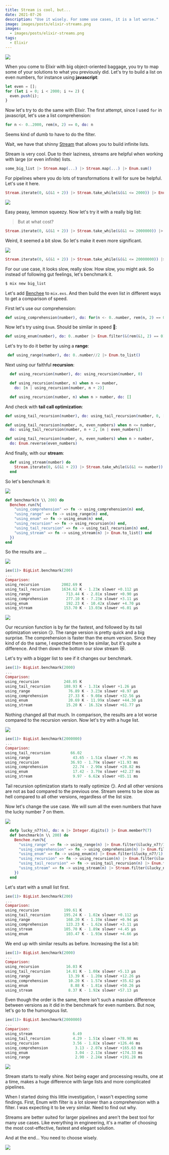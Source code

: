 ```yaml
---
title: Stream is cool, but...
date: 2021-07-26
description: "Use it wisely. For some use cases, it is a lot worse."
image: images/posts/elixir-streams.png
images:
  - images/posts/elixir-streams.png
tags:
  - Elixir
---
```


![](https://media.giphy.com/media/xT5LMFVIKfCsH0rkoo/giphy.gif)

When you come to Elixir with big object-oriented baggage, you try to map some of your solutions to what you previously did. Let's try to build a list on even numbers, for instance using **javascript**:

```javascript
let even = [];
for (let i = 0; i < 2000; i += 2) {
  even.push(i);
}
```

Now let's try to do the same with Elixir. The first attempt, since I used `for` in javascript, let's use a list comprehension:

```elixir
for n <- 0..2000, rem(n, 2) == 0, do: n
```

Seems kind of dumb to have to do the filter.

Wait, we have that shinny [Stream](https://hexdocs.pm/elixir/1.12/Stream.html) that allows you to build infinite lists.

Stream is very cool. Due to their laziness, streams are helpful when working with large (or even infinite) lists.

```elixir
some_big_list |> Stream.map(...) |> Stream.map(...) |> Enum.sum()
```

For pipelines where you do lots of transformations it will for sure be helpful. Let's use it here.

```elixir
Stream.iterate(0, &(&1 + 2)) |> Stream.take_while(&(&1 <= 2000)) |> Enum.to_list()
```

![](https://media.giphy.com/media/NaboQwhxK3gMU/giphy.gif)

Easy peasy, lemmon squeezy. Now let's try it with a really big list:

> But at what cost?

```elixir
Stream.iterate(0, &(&1 + 2)) |> Stream.take_while(&(&1 <= 2000000)) |> Enum.to_list()
```

Weird, it seemed a bit slow. So let's make it even more significant.

![](https://media.giphy.com/media/vMbC8xqhIf9ny/giphy.gif)

```elixir
Stream.iterate(0, &(&1 + 2)) |> Stream.take_while(&(&1 <= 20000000)) |> Enum.to_list()
```

For our use case, it looks slow, really slow. How slow, you might ask. So instead of following gut feelings, let's benchmark it.

```sh
$ mix new big_list
```

Let's add [Benchee](https://github.com/bencheeorg/benchee) to `mix.exs`. And then build the even list in different ways to get a comparison of speed.

First let's use our comprehension:

```elixir
def using_comprehension(number), do: for(n <- 0..number, rem(n, 2) == 0, do: n)
```

Now let's try using `Enum`. Should be similar in speed 🤔:

```elixir
def using_enum(number), do: 0..number |> Enum.filter(&(rem(&1, 2) == 0))
```

Let's try to do it better by using a **range**:

```elixir
 def using_range(number), do: 0..number//2 |> Enum.to_list()
```

Next using our faithful **recursion**:

```elixir
  def using_recursion(number), do: using_recursion(number, 0)

  def using_recursion(number, n) when n <= number,
    do: [n | using_recursion(number, n + 2)]

  def using_recursion(number, n) when n > number, do: []
```

And check with **tail call optimization**:

```elixir
def using_tail_recursion(number), do: using_tail_recursion(number, 0, [])

def using_tail_recursion(number, n, even_numbers) when n <= number,
  do: using_tail_recursion(number, n + 2, [n | even_numbers])

def using_tail_recursion(number, n, even_numbers) when n > number,
  do: Enum.reverse(even_numbers)
```

And finally, with our **stream**:

```elixir
  def using_stream(number) do
    Stream.iterate(0, &(&1 + 2)) |> Stream.take_while(&(&1 <= number))
  end
```

So let's benchmark it:

![](https://media.giphy.com/media/p0FeUCcB2IrPq/giphy.gif)

```elixir
def benchmark(n \\ 200) do
  Benchee.run(%{
    "using_comprehension" => fn -> using_comprehension(n) end,
    "using_range" => fn -> using_range(n) end,
    "using_enum" => fn -> using_enum(n) end,
    "using_recursion" => fn -> using_recursion(n) end,
    "using_tail_recursion" => fn -> using_tail_recursion(n) end,
    "using_stream" => fn -> using_stream(n) |> Enum.to_list() end
  })
end
```

So the results are ...

![](https://media.giphy.com/media/yN42S62NnoLJGZxgQs/giphy-downsized-large.gif)

```elixir
iex(1)> BigList.benchmark(200)
...
Comparison:
using_recursion          2002.69 K
using_tail_recursion     1634.62 K - 1.23x slower +0.112 μs
using_range                713.44 K - 2.81x slower +0.90 μs
using_comprehension        277.10 K - 7.23x slower +3.11 μs
using_enum                 192.23 K - 10.42x slower +4.70 μs
using_stream              153.70 K - 13.03x slower +6.01 μs
```

![](https://media.giphy.com/media/xThta2S6BM1yIzVHqw/giphy.gif)

Our recursion function is by far the fastest, and followed by its tail optimization version 😏. The range version is pretty quick and a big surprise. The comprehension is faster than the enum version. Since they kind of do the same, I expected them to be similar, but it's quite a difference. And then down the bottom our slow stream 😿.

Let's try with a bigger list to see if it changes our benchmark.

```elixir
iex(1)> BigList.benchmark(2000)
...
Comparison:
using_recursion           248.05 K
using_tail_recursion      188.93 K - 1.31x slower +1.26 μs
using_range                 76.89 K - 3.23x slower +8.97 μs
using_comprehension         27.33 K - 9.08x slower +32.56 μs
using_enum                  20.69 K - 11.99x slower +44.30 μs
using_stream               15.20 K - 16.32x slower +61.77 μs
```

Nothing changed all that much. In comparison, the results are a lot worse compared to the recursion version. Now let's try with a huge list.

![](https://media.giphy.com/media/nM6H7dozprJa8/giphy.gif)

```elixir
iex(1)> BigList.benchmark(2000000)
...
Comparison:
using_tail_recursion         66.02
using_range                   43.65 - 1.51x slower +7.76 ms
using_recursion              36.93 - 1.79x slower +11.93 ms
using_comprehension           22.74 - 2.90x slower +28.82 ms
using_enum                    17.42 - 3.79x slower +42.27 ms
using_stream                  9.97 - 6.62x slower +85.11 ms
```

Tail recursion optimization starts to really optimize 😏. And all other versions are not as bad compared to the previous one.
Stream seems to be slow as hell compared to all other versions, regardless of the list size.

Now let's change the use case. We will sum all the even numbers that have the lucky number 7 on them.

![](https://media.giphy.com/media/Nx85vtTY70T3W/giphy.gif)

```elixir
  defp lucky_n7?(n), do: n |> Integer.digits() |> Enum.member?(7)
  def benchmark(n \\ 200) do
    Benchee.run(%{
      "using_range" => fn -> using_range(n) |> Enum.filter(&lucky_n7?/1) |> Enum.sum() end,
      "using_comprehension" => fn -> using_comprehension(n) |> Enum.filter(&lucky_n7?/1) |> Enum.sum() end,
      "using_enum" => fn -> using_enum(n) |> Enum.filter(&lucky_n7?/1) |> Enum.sum() end,
      "using_recursion" => fn -> using_recursion(n) |> Enum.filter(&lucky_n7?/1) |> Enum.sum() end,
      "using_tail_recursion" => fn -> using_tail_recursion(n) |> Enum.filter(&lucky_n7?/1) |> Enum.sum() end,
      "using_stream" => fn -> using_stream(n) |> Stream.filter(&lucky_n7?/1) |> Enum.sum() end
    })
  end
```

Let's start with a small list first.

```elixir
iex(1)> BigList.benchmark(200)
...
Comparison:
using_recursion           199.61 K
using_tail_recursion      195.24 K - 1.02x slower +0.112 μs
using_range                168.20 K - 1.19x slower +0.94 μs
using_comprehension        123.23 K - 1.62x slower +3.11 μs
using_stream              105.70 K - 1.89x slower +4.45 μs
using_enum                 103.47 K - 1.93x slower +4.66 μs
```

We end up with similar results as before. Increasing the list a bit:

```elixir
iex(1)> BigList.benchmark(2000)
...
Comparison:
using_recursion            16.03 K
using_tail_recursion       14.81 K - 1.08x slower +5.13 μs
using_range                 13.39 K - 1.20x slower +12.26 μs
using_comprehension         10.20 K - 1.57x slower +35.62 μs
using_enum                   8.88 K - 1.81x slower +50.26 μs
using_stream                8.37 K - 1.92x slower +57.13 μs
```

Even though the order is the same, there isn't such a massive difference between versions as it did in the benchmark for even numbers.
But now, let's go to the humongous list.

```elixir
iex(1)> BigList.benchmark(2000000)
...
Comparison:
using_stream                  6.49
using_tail_recursion          4.29 - 1.51x slower +78.98 ms
using_recursion               3.56 - 1.82x slower +126.46 ms
using_comprehension            3.13 - 2.07x slower +165.63 ms
using_enum                     3.04 - 2.13x slower +174.33 ms
using_range                    2.90 - 2.24x slower +191.28 ms
```

![](https://media.giphy.com/media/l4q7VhGsL6BnXJrc4/giphy.gif)

Stream starts to really shine. Not being eager and processing results, one at a time, makes a huge difference with large lists and more complicated pipelines.

When I started doing this little investigation, I wasn't expecting some findings. First, Enum with filter is a lot slower than a comprehension with a filter. I was expecting it to be very similar. Need to find out why.

Streams are better suited for larger pipelines and aren't the best tool for many use cases.
Like everything in engineering, it's a matter of choosing the most cost-effective, fastest and elegant solution.

And at the end... You need to choose wisely.

![](https://media.giphy.com/media/ZgYBhq1x7L1bW/giphy.gif)
